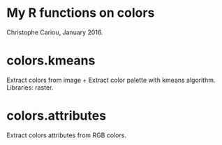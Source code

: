 # My R functions on colors
Christophe Cariou, January 2016.

# colors.kmeans
Extract colors from image + Extract color palette with kmeans algorithm. Libraries: raster.

# colors.attributes
Extract colors attributes from RGB colors.




